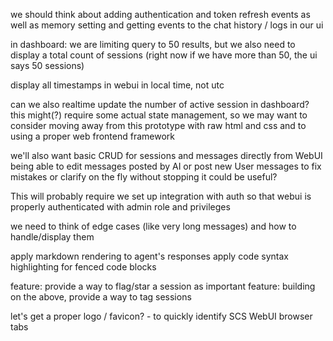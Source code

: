 we should think about adding authentication and token refresh events as well as memory setting and getting events to the chat history / logs in our ui

in dashboard: we are limiting query to 50 results, but we also need to display a total count of sessions (right now if we have more than 50, the ui says 50 sessions)

display all timestamps in webui in local time, not utc

can we also realtime update the number of active session in dashboard?
this might(?) require some actual state management, so we may want to consider moving away from this prototype with raw html and css and to using a proper web frontend framework

we'll also want basic CRUD for sessions and messages directly from WebUI
being able to edit messages posted by AI or post new User messages to fix mistakes or clarify on the fly without stopping it could be useful?

This will probably require we set up integration with auth so that webui is properly authenticated with
admin role and privileges

we need to think of edge cases (like very long messages) and how to handle/display them

apply markdown rendering to agent's responses
apply code syntax highlighting for fenced code blocks

feature: provide a way to flag/star a session as important
feature: building on the above, provide a way to tag sessions

let's get a proper logo / favicon? - to quickly identify SCS WebUI browser tabs
